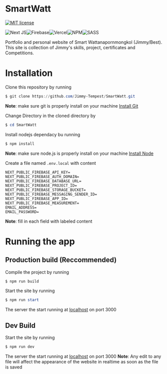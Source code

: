 # SmartWatt
[![MIT license](https://img.shields.io/badge/License-MIT-blue.svg)](https://lbesson.mit-license.org/)

![Next JS](https://img.shields.io/badge/Next-black?style=for-the-badge&logo=next.js&logoColor=white)![Firebase](https://img.shields.io/badge/firebase-%23039BE5.svg?style=for-the-badge&logo=firebase)![Vercel](https://img.shields.io/badge/vercel-%23000000.svg?style=for-the-badge&logo=vercel&logoColor=white)![NPM](https://img.shields.io/badge/NPM-%23000000.svg?style=for-the-badge&logo=npm&logoColor=white)![SASS](https://img.shields.io/badge/SASS-hotpink.svg?style=for-the-badge&logo=SASS&logoColor=white)

Portfolio and personal website of Smart Wattanapornmongkol (Jimmy/Best). This site is collection of Jimmy's skills, project, certificates and Competitions.

# Installation
Clone this repository by running 
```powershell
$ git clone https://github.com/Jimmy-Tempest/SmartWatt.git
```
**Note**: make sure git is properly install on your machine
[Install Git](https://git-scm.com/downloads)

Change Directory in the cloned directory by
```powershell
$ cd SmartWatt
```

Install nodejs dependacy bu running
```powershell
$ npm install
```
**Note**: make sure node.js is properly install on your machine
[Install Node](https://nodejs.org/en/)

Create a file named `.env.local` with content
```
NEXT_PUBLIC_FIREBASE_API_KEY=
NEXT_PUBLIC_FIREBASE_AUTH_DOMAIN=
NEXT_PUBLIC_FIREBASE_DATABASE_URL=
NEXT_PUBLIC_FIREBASE_PROJECT_ID=
NEXT_PUBLIC_FIREBASE_STORAGE_BUCKET=
NEXT_PUBLIC_FIREBASE_MESSAGING_SENDER_ID=
NEXT_PUBLIC_FIREBASE_APP_ID=
NEXT_PUBLIC_FIREBASE_MEASUREMENT=
EMAIL_ADDRESS=
EMAIL_PASSWORD=
```
**Note**: fill in each field with labeled content

# Running the app
## Production build (Reccommended)
Compile the project by running
```powershell
$ npm run build
```
Start the site by running
```powershell
$ npm run start
```
The server the start running at [localhost](http://localhost:3000/) on port 3000
## Dev Build
Start the site by running
```powershell
$ npm run dev
```
The server the start running at [localhost](http://localhost:3000/) on port 3000
**Note**: Any edit to any file will affect the appearance of the website in realtime as soon as the file is saved